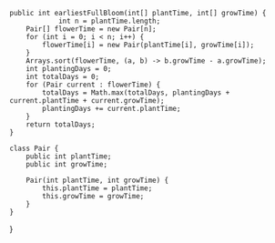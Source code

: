     public int earliestFullBloom(int[] plantTime, int[] growTime) {
                int n = plantTime.length;
        Pair[] flowerTime = new Pair[n];
        for (int i = 0; i < n; i++) {
            flowerTime[i] = new Pair(plantTime[i], growTime[i]);
        }
        Arrays.sort(flowerTime, (a, b) -> b.growTime - a.growTime);
        int plantingDays = 0;
        int totalDays = 0;
        for (Pair current : flowerTime) {
            totalDays = Math.max(totalDays, plantingDays + current.plantTime + current.growTime);
            plantingDays += current.plantTime;
        }
        return totalDays;
    }

    class Pair {
        public int plantTime;
        public int growTime;

        Pair(int plantTime, int growTime) {
            this.plantTime = plantTime;
            this.growTime = growTime;
        }
    }
}
